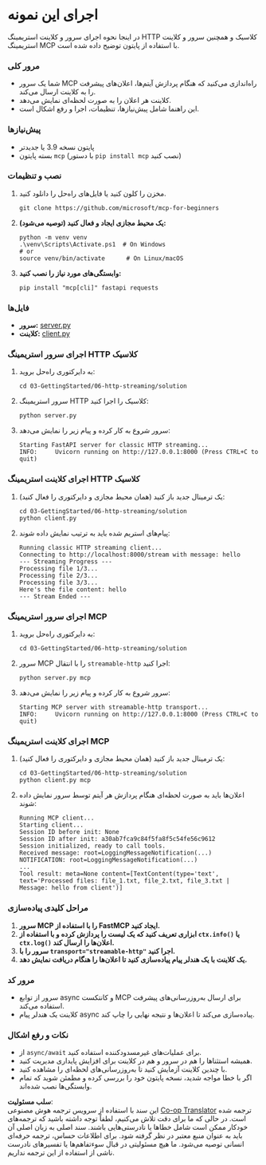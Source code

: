<!--
CO_OP_TRANSLATOR_METADATA:
{
  "original_hash": "67ecbca6a060477ded3e13ddbeba64f7",
  "translation_date": "2025-08-18T12:58:40+00:00",
  "source_file": "03-GettingStarted/06-http-streaming/solution/python/README.md",
  "language_code": "fa"
}
-->
# اجرای این نمونه

در اینجا نحوه اجرای سرور و کلاینت استریمینگ HTTP کلاسیک و همچنین سرور و کلاینت استریمینگ MCP با استفاده از پایتون توضیح داده شده است.

### مرور کلی

- شما یک سرور MCP راه‌اندازی می‌کنید که هنگام پردازش آیتم‌ها، اعلان‌های پیشرفت را به کلاینت ارسال می‌کند.
- کلاینت هر اعلان را به صورت لحظه‌ای نمایش می‌دهد.
- این راهنما شامل پیش‌نیازها، تنظیمات، اجرا و رفع اشکال است.

### پیش‌نیازها

- پایتون نسخه 3.9 یا جدیدتر
- بسته پایتون `mcp` (با دستور `pip install mcp` نصب کنید)

### نصب و تنظیمات

1. مخزن را کلون کنید یا فایل‌های راه‌حل را دانلود کنید.

   ```pwsh
   git clone https://github.com/microsoft/mcp-for-beginners
   ```

1. **یک محیط مجازی ایجاد و فعال کنید (توصیه می‌شود):**

   ```pwsh
   python -m venv venv
   .\venv\Scripts\Activate.ps1  # On Windows
   # or
   source venv/bin/activate      # On Linux/macOS
   ```

1. **وابستگی‌های مورد نیاز را نصب کنید:**

   ```pwsh
   pip install "mcp[cli]" fastapi requests
   ```

### فایل‌ها

- **سرور:** [server.py](../../../../../../03-GettingStarted/06-http-streaming/solution/python/server.py)
- **کلاینت:** [client.py](../../../../../../03-GettingStarted/06-http-streaming/solution/python/client.py)

### اجرای سرور استریمینگ HTTP کلاسیک

1. به دایرکتوری راه‌حل بروید:

   ```pwsh
   cd 03-GettingStarted/06-http-streaming/solution
   ```

2. سرور استریمینگ HTTP کلاسیک را اجرا کنید:

   ```pwsh
   python server.py
   ```

3. سرور شروع به کار کرده و پیام زیر را نمایش می‌دهد:

   ```
   Starting FastAPI server for classic HTTP streaming...
   INFO:     Uvicorn running on http://127.0.0.1:8000 (Press CTRL+C to quit)
   ```

### اجرای کلاینت استریمینگ HTTP کلاسیک

1. یک ترمینال جدید باز کنید (همان محیط مجازی و دایرکتوری را فعال کنید):

   ```pwsh
   cd 03-GettingStarted/06-http-streaming/solution
   python client.py
   ```

2. پیام‌های استریم شده باید به ترتیب نمایش داده شوند:

   ```text
   Running classic HTTP streaming client...
   Connecting to http://localhost:8000/stream with message: hello
   --- Streaming Progress ---
   Processing file 1/3...
   Processing file 2/3...
   Processing file 3/3...
   Here's the file content: hello
   --- Stream Ended ---
   ```

### اجرای سرور استریمینگ MCP

1. به دایرکتوری راه‌حل بروید:
   ```pwsh
   cd 03-GettingStarted/06-http-streaming/solution
   ```
2. سرور MCP را با انتقال `streamable-http` اجرا کنید:
   ```pwsh
   python server.py mcp
   ```
3. سرور شروع به کار کرده و پیام زیر را نمایش می‌دهد:
   ```
   Starting MCP server with streamable-http transport...
   INFO:     Uvicorn running on http://127.0.0.1:8000 (Press CTRL+C to quit)
   ```

### اجرای کلاینت استریمینگ MCP

1. یک ترمینال جدید باز کنید (همان محیط مجازی و دایرکتوری را فعال کنید):
   ```pwsh
   cd 03-GettingStarted/06-http-streaming/solution
   python client.py mcp
   ```
2. اعلان‌ها باید به صورت لحظه‌ای هنگام پردازش هر آیتم توسط سرور نمایش داده شوند:
   ```
   Running MCP client...
   Starting client...
   Session ID before init: None
   Session ID after init: a30ab7fca9c84f5fa8f5c54fe56c9612
   Session initialized, ready to call tools.
   Received message: root=LoggingMessageNotification(...)
   NOTIFICATION: root=LoggingMessageNotification(...)
   ...
   Tool result: meta=None content=[TextContent(type='text', text='Processed files: file_1.txt, file_2.txt, file_3.txt | Message: hello from client')]
   ```

### مراحل کلیدی پیاده‌سازی

1. **سرور MCP را با استفاده از FastMCP ایجاد کنید.**
2. **ابزاری تعریف کنید که یک لیست را پردازش کرده و با استفاده از `ctx.info()` یا `ctx.log()` اعلان‌ها را ارسال کند.**
3. **سرور را با `transport="streamable-http"` اجرا کنید.**
4. **یک کلاینت با یک هندلر پیام پیاده‌سازی کنید تا اعلان‌ها را هنگام دریافت نمایش دهد.**

### مرور کد
- سرور از توابع async و کانتکست MCP برای ارسال به‌روزرسانی‌های پیشرفت استفاده می‌کند.
- کلاینت یک هندلر پیام async پیاده‌سازی می‌کند تا اعلان‌ها و نتیجه نهایی را چاپ کند.

### نکات و رفع اشکال

- از `async/await` برای عملیات‌های غیرمسدودکننده استفاده کنید.
- همیشه استثناها را هم در سرور و هم در کلاینت برای افزایش پایداری مدیریت کنید.
- با چندین کلاینت آزمایش کنید تا به‌روزرسانی‌های لحظه‌ای را مشاهده کنید.
- اگر با خطا مواجه شدید، نسخه پایتون خود را بررسی کرده و مطمئن شوید که تمام وابستگی‌ها نصب شده‌اند.

**سلب مسئولیت**:  
این سند با استفاده از سرویس ترجمه هوش مصنوعی [Co-op Translator](https://github.com/Azure/co-op-translator) ترجمه شده است. در حالی که ما برای دقت تلاش می‌کنیم، لطفاً توجه داشته باشید که ترجمه‌های خودکار ممکن است شامل خطاها یا نادرستی‌هایی باشند. سند اصلی به زبان اصلی آن باید به عنوان منبع معتبر در نظر گرفته شود. برای اطلاعات حساس، ترجمه حرفه‌ای انسانی توصیه می‌شود. ما هیچ مسئولیتی در قبال سوءتفاهم‌ها یا تفسیرهای نادرست ناشی از استفاده از این ترجمه نداریم.